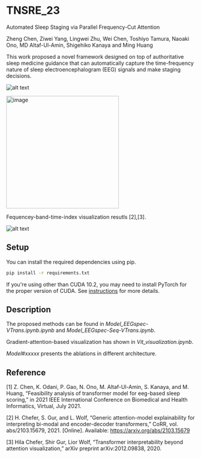 # TNSRE_23
Automated Sleep Staging via Parallel Frequency-Cut Attention

Zheng Chen, Ziwei Yang, Lingwei Zhu, Wei Chen, Toshiyo Tamura, Naoaki Ono, MD Altaf-Ul-Amin, Shigehiko Kanaya and Ming Huang


This work proposed a novel framework designed on top of authoritative sleep medicine guidance that can automatically capture the time-frequency nature of sleep electroencephalogram (EEG) signals and make staging decisions.


![alt text](https://github.com/chenzRG/TNSRE_23/assets/125750017/14ffafb7-6832-459a-a31c-87a5c314c7f6)

<img width="300" alt="image" src="https://github.com/chenzRG/TNSRE_23/assets/125750017/9b2d638f-d78c-48c7-acda-82e1fd6c505f">

Fequencey-band-time-index visualization resutls [2],[3].

![alt text](https://user-images.githubusercontent.com/34312998/133877630-9b2f2eec-11e0-4d41-8c36-5afd02dd78d6.png)



## Setup

You can install the required dependencies using pip.

```bash
pip install -r requirements.txt
```

If you're using other than CUDA 10.2, you may need to install PyTorch for the proper version of CUDA. See [instructions](https://pytorch.org/get-started/locally/) for more details.

## Description

The proposed methods can be found in _Model_EEGspec-VTrans.ipynb.ipynb_ and _Model_EEGspec-Seq-VTrans.ipynb_.

Gradient-attention-based visualization has shown in _Vit_visualization.ipynb_.

_Model_#_xxxxx_ presents the ablations in different architecture.

## Reference

[1] Z. Chen, K. Odani, P. Gao, N. Ono, M. Altaf-Ul-Amin, S. Kanaya, and M. Huang, “Feasibility analysis of transformer model for eeg-based sleep scoring,” in 2021 IEEE International Conference on Biomedical and Health Informatics, Virtual, July 2021.

[2] H. Chefer, S. Gur, and L. Wolf, “Generic attention-model explainability for interpreting bi-modal and encoder-decoder transformers,” CoRR, vol. abs/2103.15679, 2021. [Online]. Available: https://arxiv.org/abs/2103.15679

[3] Hila Chefer, Shir Gur, Lior Wolf, “Transformer interpretability beyond attention visualization,” arXiv preprint arXiv:2012.09838, 2020.
